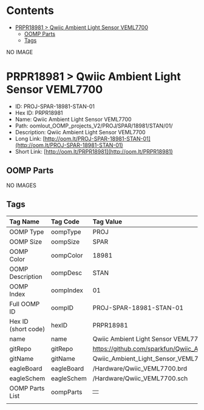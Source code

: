 



Contents
========

* [PRPR18981 > Qwiic Ambient Light Sensor VEML7700](#prpr18981--qwiic-ambient-light-sensor-veml7700)
	* [OOMP Parts](#oomp-parts)
	* [Tags](#tags)
  
NO IMAGE  
# PRPR18981 > Qwiic Ambient Light Sensor VEML7700

- ID: PROJ-SPAR-18981-STAN-01
- Hex ID: PRPR18981
- Name: Qwiic Ambient Light Sensor VEML7700
- Path: oomlout_OOMP_projects_V2/PROJ/SPAR/18981/STAN/01/
- Description: Qwiic Ambient Light Sensor VEML7700
- Long Link: [http://oom.lt/PROJ-SPAR-18981-STAN-01](http://oom.lt/PROJ-SPAR-18981-STAN-01)
- Short Link: [http://oom.lt/PRPR18981](http://oom.lt/PRPR18981)

## OOMP Parts
  
NO IMAGES  
## Tags
  

|Tag Name|Tag Code|Tag Value|
| :--- | :--- | :--- |
|OOMP Type|oompType|PROJ|
|OOMP Size|oompSize|SPAR|
|OOMP Color|oompColor|18981|
|OOMP Description|oompDesc|STAN|
|OOMP Index|oompIndex|01|
|Full OOMP ID|oompID|PROJ-SPAR-18981-STAN-01|
|Hex ID (short code)|hexID|PRPR18981|
|name|name|Qwiic Ambient Light Sensor VEML7700|
|gitRepo|gitRepo|https://github.com/sparkfun/Qwiic_Ambient_Light_Sensor_VEML7700|
|gitName|gitName|Qwiic_Ambient_Light_Sensor_VEML7700|
|eagleBoard|eagleBoard|/Hardware/Qwiic_VEML7700.brd|
|eagleSchem|eagleSchem|/Hardware/Qwiic_VEML7700.sch|
|OOMP Parts List|oompParts|<table><tr><td></td></tr></table>|
||||

